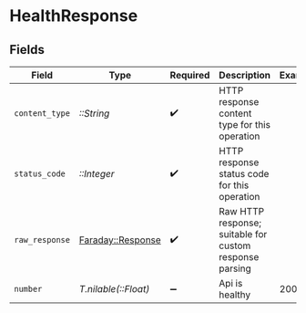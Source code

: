 # HealthResponse


## Fields

| Field                                                                       | Type                                                                        | Required                                                                    | Description                                                                 | Example                                                                     |
| --------------------------------------------------------------------------- | --------------------------------------------------------------------------- | --------------------------------------------------------------------------- | --------------------------------------------------------------------------- | --------------------------------------------------------------------------- |
| `content_type`                                                              | *::String*                                                                  | :heavy_check_mark:                                                          | HTTP response content type for this operation                               |                                                                             |
| `status_code`                                                               | *::Integer*                                                                 | :heavy_check_mark:                                                          | HTTP response status code for this operation                                |                                                                             |
| `raw_response`                                                              | [Faraday::Response](https://www.rubydoc.info/gems/faraday/Faraday/Response) | :heavy_check_mark:                                                          | Raw HTTP response; suitable for custom response parsing                     |                                                                             |
| `number`                                                                    | *T.nilable(::Float)*                                                        | :heavy_minus_sign:                                                          | Api is healthy                                                              | 200                                                                         |